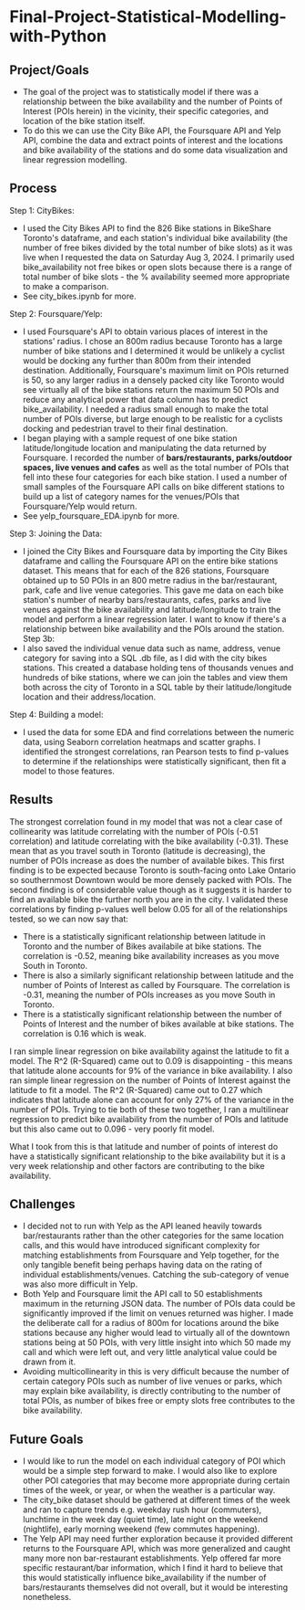# Final-Project-Statistical-Modelling-with-Python

## Project/Goals
- The goal of the project was to statistically model if there was a relationship between the bike availability and the number of Points of Interest (POIs herein) in the vicinity, their specific categories, and location of the bike station itself.
- To do this we can use the City Bike API, the Foursquare API and Yelp API, combine the data and extract points of interest and the locations and bike availability of the stations and do some data visualization and linear regression modelling.

## Process
Step 1: CityBikes: 
- I used the City Bikes API to find the 826 Bike stations in BikeShare Toronto's dataframe, and each station's individual bike availability (the number of free bikes divided by the total number of bike slots) as it was live when I requested the data on Saturday Aug 3, 2024. I primarily used bike_availability not free bikes or open slots because there is a range of total number of bike slots - the % availability seemed more appropriate to make a comparison.
- See city_bikes.ipynb for more.

Step 2: Foursquare/Yelp: 
- I used Foursquare's API to obtain various places of interest in the stations' radius. I chose an 800m radius because Toronto has a large number of bike stations and I determined it would be unlikely a cyclist would be docking any further than 800m from their intended destination. Additionally, Foursquare's maximum limit on POIs returned is 50, so any larger radius in a densely packed city like Toronto would see virtually all of the bike stations return the maximum 50 POIs and reduce any analytical power that data column has to predict bike_availability. I needed a radius small enough to make the total number of POIs diverse, but large enough to be realistic for a cyclists docking and pedestrian travel to their final destination.
- I began playing with a sample request of one bike station latitude/longitude location and manipulating the data returned by Foursquare. I recorded the number of **bars/restaurants, parks/outdoor spaces, live venues and cafes** as well as the total number of POIs that fell into these four categories for each bike station. I used a number of small samples of the Foursquare API calls on bike different stations to build up a list of category names for the venues/POIs that Foursquare/Yelp would return.
- See yelp_foursquare_EDA.ipynb for more.

Step 3: Joining the Data: 
- I joined the City Bikes and Foursquare data by importing the City Bikes dataframe and calling the Foursquare API on the entire bike stations dataset. This means that for each of the 826 stations, Foursquare obtained up to 50 POIs in an 800 metre radius in the bar/restaurant, park, cafe and live venue categories. This gave me data on each bike station's number of nearby bars/restaurants, cafes, parks and live venues against the bike availability and latitude/longitude to train the model and perform a linear regression later. I want to know if there's a relationship between bike availability and the POIs around the station.
Step 3b:
- I also saved the individual venue data such as name, address, venue category for saving into a SQL .db file, as I did with the city bikes stations. This created a database holding tens of thousands venues and hundreds of bike stations, where we can join the tables and view them both across the city of Toronto in a SQL table by their latitude/longitude location and their address/location.

Step 4: Building a model:
- I used the data for some EDA and find correlations between the numeric data, using Seaborn correlation heatmaps and scatter graphs. I identified the strongest correlations, ran Pearson tests to find p-values to determine if the relationships were statistically significant, then fit a model to those features.

## Results
The strongest correlation found in my model that was not a clear case of collinearity was latitude correlating with the number of POIs (-0.51 correlation) and latitude correlating with the bike availability (-0.31). These mean that as you travel south in Toronto (latitude is decreasing), the number of POIs increase as does the number of available bikes. This first finding is to be expected because Toronto is south-facing onto Lake Ontario so southernmost Downtown would be more densely packed with POIs. The second finding is of considerable value though as it suggests it is harder to find an available bike the further north you are in the city.
I validated these correlations by finding p-values well below 0.05 for all of the relationships tested, so we can now say that:
- There is a statistically significant relationship between latitude in Toronto and the number of Bikes availabile at bike stations. The correlation is -0.52, meaning bike availability increases as you move South in Toronto.
- There is also a similarly significant relationship between latitude and the number of Points of Interest as called by Foursquare. The correlation is -0.31, meaning the number of POIs increases as you move South in Toronto.
- There is a statistically significant relationship between the number of Points of Interest and the number of bikes available at bike stations. The correlation is 0.16 which is weak.

I ran simple linear regression on bike availability against the latitude to fit a model. The R^2 (R-Squared) came out to 0.09 is disappointing - this means that latitude alone accounts for 9% of the variance in bike availability.
I also ran simple linear regression on the number of Points of Interest against the latitude to fit a model. The R^2 (R-Squared) came out to 0.27 which indicates that latitude alone can account for only 27% of the variance in the number of POIs.
Trying to tie both of these two together, I ran a multilinear regression to predict bike availability from the number of POIs and latitude but this also came out to 0.096 - very poorly fit model.

What I took from this is that latitude and number of points of interest do have a statistically significant relationship to the bike availability but it is a very week relationship and other factors are contributing to the bike availability.


## Challenges 
- I decided not to run with Yelp as the API leaned heavily towards bar/restaurants rather than the other categories for the same location calls, and this would have introduced significant complexity for matching establishments from Foursquare and Yelp together, for the only tangible benefit being perhaps having data on the rating of individual establishments/venues. Catching the sub-category of venue was also more difficult in Yelp.
- Both Yelp and Foursquare limit the API call to 50 establishments maximum in the returning JSON data. The number of POIs data could be significantly improved if the limit on venues returned was higher. I made the deliberate call for a radius of 800m for locations around the bike stations because any higher would lead to virtually all of the  downtown stations being at 50 POIs, with very little insight into which 50 made my call and which were left out, and very little analytical value could be drawn from it.
- Avoiding multicollinearity in this is very difficult because the number of certain category POIs such as number of live venues or parks, which may explain bike availability, is directly contributing to the number of total POIs, as number of bikes free or empty slots free contributes to the bike availability.
  
    
## Future Goals
- I would like to run the model on each individual category of POI which would be a simple step forward to make. I would also like to explore other POI categories that may become more appropriate during certain times of the week, or year, or when the weather is a particular way.
- The city_bike dataset should be gathered at different times of the week and ran to capture trends e.g. weekday rush hour (commuters), lunchtime in the week day (quiet time), late night on the weekend (nightlife), early morning weekend (few commutes happening).
- The Yelp API may need further exploration because it provided different returns to the Foursquare API, which was more generalized and caught many more non bar-restaurant establishments. Yelp offered far more specific restaurant/bar information, which I find it hard to believe that this would statistically influence bike_availability if the number of bars/restaurants themselves did not overall, but it would be interesting nonetheless.
